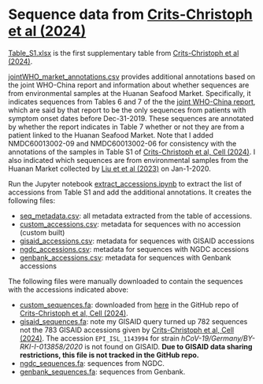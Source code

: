 # Sequence data from [Crits-Christoph et al (2024)](https://www.cell.com/cell/fulltext/S0092-8674(24)00901-2)

[Table_S1.xlsx](Table_S1.xlsx) is the first supplementary table from [Crits-Christoph et al (2024)](https://www.cell.com/cell/fulltext/S0092-8674(24)00901-2).

[jointWHO_market_annotations.csv](jointWHO_market_annotations.csv) provides additional annotations based on the joint WHO-China report and information about whether sequences are from environmental samples at the Huanan Seafood Market. Specifically, it indicates sequences from Tables 6 and 7 of the the [joint WHO-China report](https://www.who.int/publications/i/item/who-convened-global-study-of-origins-of-sars-cov-2-china-part), which are said by that report to be the only sequences from patients with symptom onset dates before Dec-31-2019. These sequences are annotated by whether the report indicates in Table 7 whether or not they are from a patient linked to the Huanan Seafood Market. Note that I added NMDC60013002-09 and NMDC60013002-06 for consistency with the annotations of the samples in Table S1 of [Crits-Christoph et al, Cell (2024)](https://www.cell.com/cell/fulltext/S0092-8674(24)00901-2). I also indicated which sequences are from environmental samples from the Huanan Market collected by [Liu et et al (2023)](https://www.nature.com/articles/s41586-023-06043-2) on Jan-1-2020.

Run the Jupyter notebook [extract_accessions.ipynb](extract_accessions.ipynb) to extract the list of accessions from Table S1 and add the additional annotations. It creates the following files:
  - [seq_metadata.csv](seq_metadata.csv): all metadata extracted from the table of accessions.
  - [custom_accessions.csv](custom_accessions.csv): metadata for sequences with no accession (custom built)
  - [gisaid_accessions.csv](gisaid_accessions.csv): metadata for sequences with GISAID accessions
  - [ngdc_accessions.csv](ngdc_accessions.csv): metadata for sequences with NGDC accessions
  - [genbank_accessions.csv](genbank_accessions.csv): metadata for sequences with Genbank accessions

The following files were manually downloaded to contain the sequences with the accessions indicated above:
  - [custom_sequences.fa](custom_sequences.fa): downloaded from [here](https://github.com/sars-cov-2-origins/huanan-market-environment/tree/main/sars2_phylogenetics/HSM_sequences) in the GitHub repo of [Crits-Christoph et al, Cell (2024)](https://www.cell.com/cell/fulltext/S0092-8674(24)00901-2).
  - [gisaid_sequences.fa](gisaid_sequences.fa): note my GISAID query turned up 782 sequences not the 783 GISAID accessions given by [Crits-Christoph et al, Cell (2024)](https://www.cell.com/cell/fulltext/S0092-8674(24)00901-2). The accession `EPI_ISL_1143994` for strain *hCoV-19/Germany/BY-RKI-I-013858/2020* is not found on GISAID. **Due to GISAID data sharing restrictions, this file is not tracked in the GitHub repo.**
  - [ngdc_sequences.fa](ngdc_sequences.fa): sequences from NGDC.
  - [genbank_sequences.fa](genbank_sequences.fa): sequences from Genbank.
